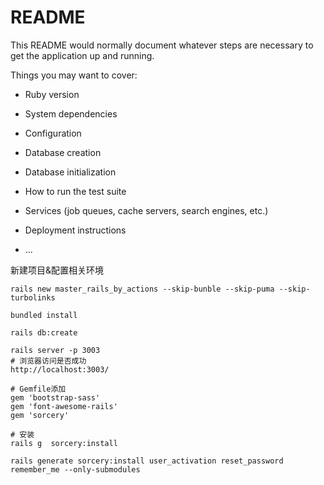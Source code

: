# README

This README would normally document whatever steps are necessary to get the
application up and running.

Things you may want to cover:

* Ruby version

* System dependencies

* Configuration

* Database creation

* Database initialization

* How to run the test suite

* Services (job queues, cache servers, search engines, etc.)

* Deployment instructions

* ...


 新建项目&配置相关环境
 ```
 rails new master_rails_by_actions --skip-bunble --skip-puma --skip-turbolinks

 bundled install

 rails db:create

 rails server -p 3003
 # 浏览器访问是否成功
 http://localhost:3003/

 # Gemfile添加
 gem 'bootstrap-sass'
 gem 'font-awesome-rails'
 gem 'sorcery'
 
 # 安装
 rails g  sorcery:install

 rails generate sorcery:install user_activation reset_password  remember_me --only-submodules

 ```



























